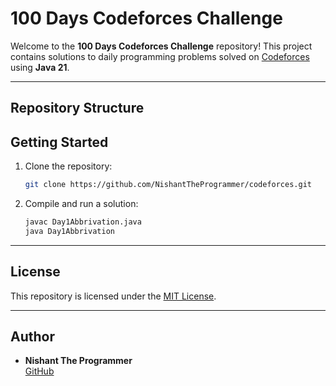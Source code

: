
# 100 Days Codeforces Challenge

Welcome to the **100 Days Codeforces Challenge** repository! This project contains solutions to daily programming problems solved on [Codeforces](https://codeforces.com/) using **Java 21**.

---

## Repository Structure



## Getting Started

1. Clone the repository:
    ```bash
    git clone https://github.com/NishantTheProgrammer/codeforces.git
    ```
2. Compile and run a solution:
    ```bash
    javac Day1Abbrivation.java
    java Day1Abbrivation
    ```

---

## License

This repository is licensed under the [MIT License](LICENSE).

---

## Author

- **Nishant The Programmer**  
  [GitHub](https://github.com/NishantTheProgrammer)
